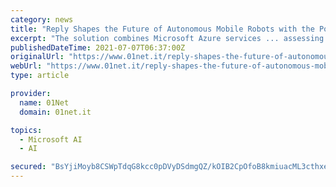 ```yaml
---
category: news
title: "Reply Shapes the Future of Autonomous Mobile Robots with the Power of Microsoft Azure"
excerpt: "The solution combines Microsoft Azure services ... assessing the severity of the damage and conducting a damage report. Reply integrates Azure Cognitive Services, Machine Learning and DevOps as well as Power Apps and Power BI. Thanks to Azure’s ..."
publishedDateTime: 2021-07-07T06:37:00Z
originalUrl: "https://www.01net.it/reply-shapes-the-future-of-autonomous-mobile-robots-with-the-power-of-microsoft-azure/"
webUrl: "https://www.01net.it/reply-shapes-the-future-of-autonomous-mobile-robots-with-the-power-of-microsoft-azure/"
type: article

provider:
  name: 01Net
  domain: 01net.it

topics:
  - Microsoft AI
  - AI

secured: "BsYjiMoyb8CSWpTdqG8kcc0pDVyDSdmgQZ/kOIB2CpOfoB8kmiuacML3cthxe0LhxEN4LiCUM3ovl2gJid+/Lwtpzq0+klM3zQwtUxNXuUQ3vLfwILiBUEAL7gbZlNui0G2W8uYiY+jZ+EMMhqrsmCj3pPlcWTGlMFCg8imQQuvilPzn0gu66f+Ha+2e7U9sBLZMrRqzvNxxDcccD+qYBSluKhQB5Bx6ydboKqDOXKYcxAXVXKyLp93I2U4PsCeDWXVH2cRj6BAm0gZhcG2kxG/aruppj+sIzWzGBXVTK+A/ftoGsGLoWJPDFIvpzVazRQbjiqDpufR2i8Tu+XMM3PFo9G7gS/VUZWnO0Ede1Nc=;oFD9+UTTvVYnaslg4dh8Lg=="
---
```


